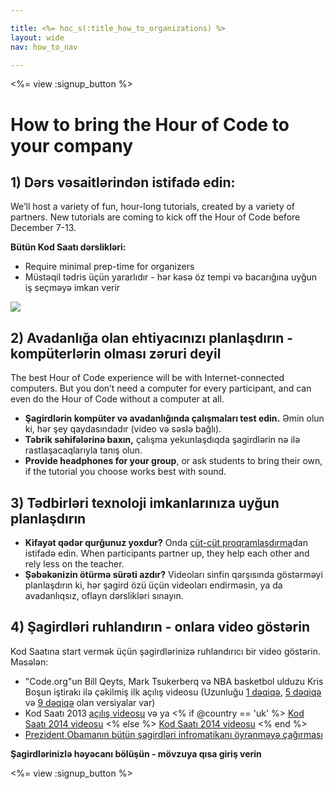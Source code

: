 ```yaml
---

title: <%= hoc_s(:title_how_to_organizations) %>
layout: wide
nav: how_to_nav

---
```


<%= view :signup_button %>

# How to bring the Hour of Code to your company

## 1) Dərs vəsaitlərindən istifadə edin:

We’ll host a variety of fun, hour-long tutorials, created by a variety of partners. New tutorials are coming to kick off the Hour of Code before December 7-13.

**Bütün Kod Saatı dərslikləri:**

  * Require minimal prep-time for organizers
  * Müstəqil tədris üçün yararlıdır - hər kəsə öz tempi və bacarığına uyğun iş seçməyə imkan verir

[![](<%= resolve_url('https://code.org/images/tutorials.png') %>)](<%= resolve_url('https://code.org/learn') %>)

## 2) Avadanlığa olan ehtiyacınızı planlaşdırın - kompüterlərin olması zəruri deyil

The best Hour of Code experience will be with Internet-connected computers. But you don’t need a computer for every participant, and can even do the Hour of Code without a computer at all.

  * **Şagirdlərin kompüter və avadanlığında çalışmaları test edin.** Əmin olun ki, hər şey qaydasındadır (video və səslə bağlı).
  * **Təbrik səhifələrinə baxın,** çalışma yekunlaşdıqda şagirdlərin nə ilə rastlaşacaqlarıyla tanış olun. 
  * **Provide headphones for your group**, or ask students to bring their own, if the tutorial you choose works best with sound.

## 3) Tədbirləri texnoloji imkanlarınıza uyğun planlaşdırın

  * **Kifayət qədər qurğunuz yoxdur?** Onda [cüt-cüt proqramlaşdırma](http://www.ncwit.org/resources/pair-programming-box-power-collaborative-learning)dan istifadə edin. When participants partner up, they help each other and rely less on the teacher.
  * **Şəbəkənizin ötürmə sürəti azdır?** Videoları sinfin qarşısında göstərməyi planlaşdırın ki, hər şagird özü üçün videoları endirməsin, ya da avadanlıqsız, oflayn dərslikləri sınayın.

## 4) Şagirdləri ruhlandırın - onlara video göstərin

Kod Saatına start vermək üçün şagirdlərinizə ruhlandırıcı bir video göstərin. Məsələn:

  * "Code.org"un Bill Qeyts, Mark Tsukerberq və NBA basketbol ulduzu Kris Boşun iştirakı ilə çəkilmiş ilk açılış videosu (Uzunluğu [1 dəqiqə](https://www.youtube.com/watch?v=qYZF6oIZtfc), [5 dəqiqə](https://www.youtube.com/watch?v=nKIu9yen5nc) və [9 dəqiqə](https://www.youtube.com/watch?v=dU1xS07N-FA) olan versiyalar var)
  * Kod Saatı 2013 [açılış videosu](https://www.youtube.com/watch?v=FC5FbmsH4fw) və ya <% if @country == 'uk' %> [Kod Saatı 2014 videosu](https://www.youtube.com/watch?v=96B5-JGA9EQ) <% else %> [Kod Saatı 2014 videosu](https://www.youtube.com/watch?v=rH7AjDMz_dc&index=2&list=PLzdnOPI1iJNe1WmdkMG-Ca8cLQpdEAL7Q) <% end %>
  * [Prezident Obamanın bütün şagirdləri infromatikanı öyrənməyə çağırması](https://www.youtube.com/watch?v=6XvmhE1J9PY)

**Şagirdlərinizlə həyəcanı bölüşün - mövzuya qısa giriş verin**

<%= view :signup_button %>